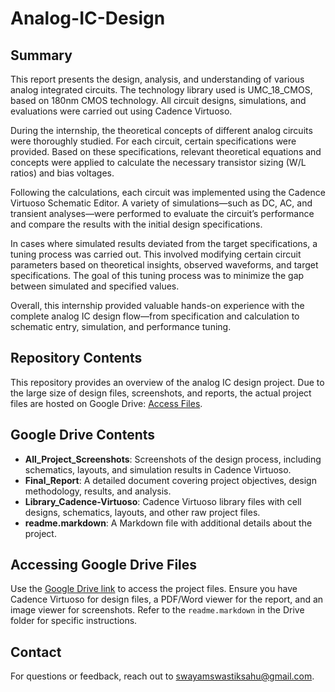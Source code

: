 # Analog-IC-Design

## Summary
This report presents the design, analysis, and understanding of various analog integrated circuits. The technology library used is UMC_18_CMOS, based on 180nm CMOS technology. All circuit designs, simulations, and evaluations were carried out using Cadence Virtuoso.

During the internship, the theoretical concepts of different analog circuits were thoroughly studied. For each circuit, certain specifications were provided. Based on these specifications, relevant theoretical equations and concepts were applied to calculate the necessary transistor sizing (W/L ratios) and bias voltages.

Following the calculations, each circuit was implemented using the Cadence Virtuoso Schematic Editor. A variety of simulations—such as DC, AC, and transient analyses—were performed to evaluate the circuit’s performance and compare the results with the initial design specifications.

In cases where simulated results deviated from the target specifications, a tuning process was carried out. This involved modifying certain circuit parameters based on theoretical insights, observed waveforms, and target specifications. The goal of this tuning process was to minimize the gap between simulated and specified values.

Overall, this internship provided valuable hands-on experience with the complete analog IC design flow—from specification and calculation to schematic entry, simulation, and performance tuning.

## Repository Contents
This repository provides an overview of the analog IC design project. Due to the large size of design files, screenshots, and reports, the actual project files are hosted on Google Drive: [Access Files](https://drive.google.com/drive/folders/1qMyxcCUvIAACHnXmk3WgWktIx5LZQ4Ua?usp=sharing).

## Google Drive Contents
- **All_Project_Screenshots**: Screenshots of the design process, including schematics, layouts, and simulation results in Cadence Virtuoso.
- **Final_Report**: A detailed document covering project objectives, design methodology, results, and analysis.
- **Library_Cadence-Virtuoso**: Cadence Virtuoso library files with cell designs, schematics, layouts, and other raw project files.
- **readme.markdown**: A Markdown file with additional details about the project.

## Accessing Google Drive Files
Use the [Google Drive link](https://drive.google.com/drive/folders/1qMyxcCUvIAACHnXmk3WgWktIx5LZQ4Ua?usp=sharing) to access the project files. Ensure you have Cadence Virtuoso for design files, a PDF/Word viewer for the report, and an image viewer for screenshots. Refer to the `readme.markdown` in the Drive folder for specific instructions.

## Contact
For questions or feedback, reach out to [swayamswastiksahu@gmail.com](mailto:swayamswastiksahu@gmail.com).
